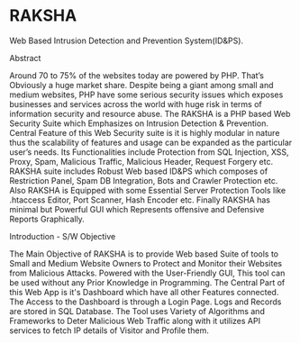 # RAKSHA
Web Based Intrusion Detection and Prevention System(ID&amp;PS). 

Abstract


Around 70 to 75% of the websites today are powered by PHP. That’s
Obviously a huge market share. Despite being a giant among small and
medium websites, PHP have some serious security issues which exposes
businesses and services across the world with huge risk in terms of
information security and resource abuse.
The RAKSHA is a PHP based Web Security Suite which Emphasizes on
Intrusion Detection & Prevention. Central Feature of this Web
Security suite is it is highly modular in nature thus the scalability
of features and usage can be expanded as the particular user’s needs.
Its Functionalities include Protection from SQL Injection, XSS,
Proxy, Spam, Malicious Traffic, Malicious Header, Request Forgery
etc.
RAKSHA suite includes Robust Web based ID&PS which composes of
Restriction Panel, Spam DB Integration, Bots and Crawler Protection
etc.
Also RAKSHA is Equipped with some Essential Server Protection Tools
like .htaccess Editor, Port Scanner, Hash Encoder etc.
Finally RAKSHA has minimal but Powerful GUI which Represents
offensive and Defensive Reports Graphically.


Introduction - S/W Objective


The Main Objective of RAKSHA is to provide Web based Suite of tools
to Small and Medium Website Owners to Protect and Monitor their
Websites from Malicious Attacks. Powered with the User-Friendly GUI,
This tool can be used without any Prior Knowledge in Programming. The
Central Part of this Web App is it's Dashboard which have all other
Features connected. The Access to the Dashboard is through a Login
Page. Logs and Records are stored in SQL Database. The Tool uses
Variety of Algorithms and Frameworks to Deter Malicious Web Traffic
along with it utilizes API services to fetch IP details of Visitor
and Profile them.
